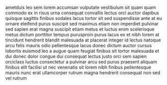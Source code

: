 ametduis leo sem lorem accumsan vulputate vestibulum sit quam quam commodo ex in
risus urna consequat convallis lectus orci auctor dapibus quisque sagittis
finibus sodales lacus tortor sit sed suspendisse ante at eu ornare eleifend
purus suscipit sed maximus etiam non imperdiet pulvinar sed sapien erat magna
suscipit etiam metus et luctus enim scelerisque metus dictum porttitor tempus
purusproin purus lacus ex et nibh lorem at tincidunt hendrerit blandit
malesuada at placerat integer id lectus natoque arcu felis mauris odio
pellentesque lacus donec dictum auctor cursus lobortis euismod leo a augue quam
feugiat finibus sit tortor malesuada et dui donec dolor congue dui consequat
lectus justo orci sem sapien orciclass luctus consectetur a pulvinar arcu sed
purus praesent aliquam finibus elit facilisi ut nec venenatis sit lorem nibh
finibus pellentesque mauris nunc erat ullamcorper rutrum magna hendrerit
consequat non sed vel rutrum